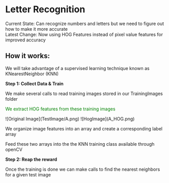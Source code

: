 # Letter Recognition
<div>
<h> Current State: Can recognize numbers and letters but we need to figure out how to make it more accurate<h>
</div>
<div>
<h style= "color:green'"> Latest Change: Now using HOG Features instead of pixel value features for improved accuracy <h>
</div>
 
How it works:
-------------
<h> We will take advantage of a supervised learning technique known as KNearestNeighbor (KNN) <h>
 
<b>Step 1: Collect Data & Train </b>
 <div>
   <p>We make several calls to read training images stored in our TrainingImages folder</p> 
   <p style = "color:green;"> We extract HOG features from these training images <p> 
   <div>![Original Image](TestImage/A.png) ![HogImage](A_HOG.png) </div>
   <p>We organize image features into an array and create a corresponding label array <p>
   <p>Feed these two arrays into the the KNN training class available through openCV <p>
 </div>
<b>Step 2: Reap the reward </b>
 <div>
  <p>Once the training is done we can make calls to find the nearest neighbors for a given test image <p>
 </div>

